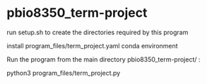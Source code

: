 # pbio8350_term-project

run setup.sh to create the directories required by this program

install program_files/term_project.yaml conda environment

Run the program from the main directory pbio8350_term-project/ :

python3 program_files/term_project.py
